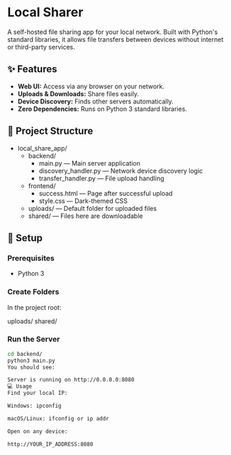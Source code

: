 # Local Sharer

A self-hosted file sharing app for your local network. Built with Python's standard libraries, it allows file transfers between devices without internet or third-party services.

## ✨ Features

- **Web UI:** Access via any browser on your network.
- **Uploads & Downloads:** Share files easily.
- **Device Discovery:** Finds other servers automatically.
- **Zero Dependencies:** Runs on Python 3 standard libraries.

## 📂 Project Structure

- local_share_app/
  - backend/
    - main.py — Main server application  
    - discovery_handler.py — Network device discovery logic  
    - transfer_handler.py — File upload handling  
  - frontend/
    - success.html — Page after successful upload  
    - style.css — Dark-themed CSS  
  - uploads/ — Default folder for uploaded files  
  - shared/ — Files here are downloadable
## 🚀 Setup

### Prerequisites
- Python 3

### Create Folders
In the project root:

uploads/
shared/

### Run the Server
```bash
cd backend/
python3 main.py
You should see:

Server is running on http://0.0.0.0:8080
💻 Usage
Find your local IP:

Windows: ipconfig

macOS/Linux: ifconfig or ip addr

Open on any device:

http://YOUR_IP_ADDRESS:8080
